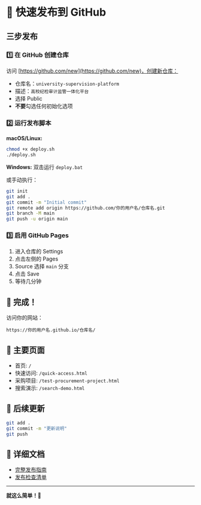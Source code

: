 # 🚀 快速发布到 GitHub

## 三步发布

### 1️⃣ 在 GitHub 创建仓库

访问 [https://github.com/new](https://github.com/new)，创建新仓库：
- 仓库名：`university-supervision-platform`
- 描述：`高校纪检审计监管一体化平台`
- 选择 Public
- **不要**勾选任何初始化选项

### 2️⃣ 运行发布脚本

**macOS/Linux:**
```bash
chmod +x deploy.sh
./deploy.sh
```

**Windows:**
双击运行 `deploy.bat`

或手动执行：
```bash
git init
git add .
git commit -m "Initial commit"
git remote add origin https://github.com/你的用户名/仓库名.git
git branch -M main
git push -u origin main
```

### 3️⃣ 启用 GitHub Pages

1. 进入仓库的 Settings
2. 点击左侧的 Pages
3. Source 选择 `main` 分支
4. 点击 Save
5. 等待几分钟

## 🎉 完成！

访问你的网站：
```
https://你的用户名.github.io/仓库名/
```

## 📱 主要页面

- 首页: `/`
- 快速访问: `/quick-access.html`
- 采购项目: `/test-procurement-project.html`
- 搜索演示: `/search-demo.html`

## 🔄 后续更新

```bash
git add .
git commit -m "更新说明"
git push
```

## 📖 详细文档

- [完整发布指南](GITHUB-DEPLOYMENT-GUIDE.md)
- [发布检查清单](DEPLOYMENT-CHECKLIST.md)

---

**就这么简单！🎊**
